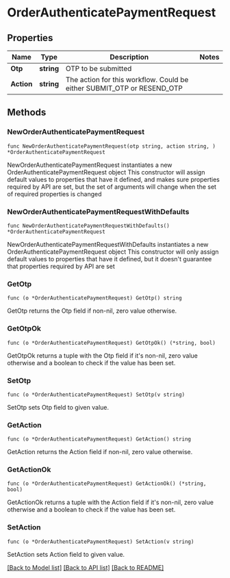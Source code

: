 # OrderAuthenticatePaymentRequest

## Properties

Name | Type | Description | Notes
------------ | ------------- | ------------- | -------------
**Otp** | **string** | OTP to be submitted | 
**Action** | **string** | The action for this workflow. Could be either SUBMIT_OTP or RESEND_OTP | 

## Methods

### NewOrderAuthenticatePaymentRequest

`func NewOrderAuthenticatePaymentRequest(otp string, action string, ) *OrderAuthenticatePaymentRequest`

NewOrderAuthenticatePaymentRequest instantiates a new OrderAuthenticatePaymentRequest object
This constructor will assign default values to properties that have it defined,
and makes sure properties required by API are set, but the set of arguments
will change when the set of required properties is changed

### NewOrderAuthenticatePaymentRequestWithDefaults

`func NewOrderAuthenticatePaymentRequestWithDefaults() *OrderAuthenticatePaymentRequest`

NewOrderAuthenticatePaymentRequestWithDefaults instantiates a new OrderAuthenticatePaymentRequest object
This constructor will only assign default values to properties that have it defined,
but it doesn't guarantee that properties required by API are set

### GetOtp

`func (o *OrderAuthenticatePaymentRequest) GetOtp() string`

GetOtp returns the Otp field if non-nil, zero value otherwise.

### GetOtpOk

`func (o *OrderAuthenticatePaymentRequest) GetOtpOk() (*string, bool)`

GetOtpOk returns a tuple with the Otp field if it's non-nil, zero value otherwise
and a boolean to check if the value has been set.

### SetOtp

`func (o *OrderAuthenticatePaymentRequest) SetOtp(v string)`

SetOtp sets Otp field to given value.


### GetAction

`func (o *OrderAuthenticatePaymentRequest) GetAction() string`

GetAction returns the Action field if non-nil, zero value otherwise.

### GetActionOk

`func (o *OrderAuthenticatePaymentRequest) GetActionOk() (*string, bool)`

GetActionOk returns a tuple with the Action field if it's non-nil, zero value otherwise
and a boolean to check if the value has been set.

### SetAction

`func (o *OrderAuthenticatePaymentRequest) SetAction(v string)`

SetAction sets Action field to given value.



[[Back to Model list]](../README.md#documentation-for-models) [[Back to API list]](../README.md#documentation-for-api-endpoints) [[Back to README]](../README.md)


